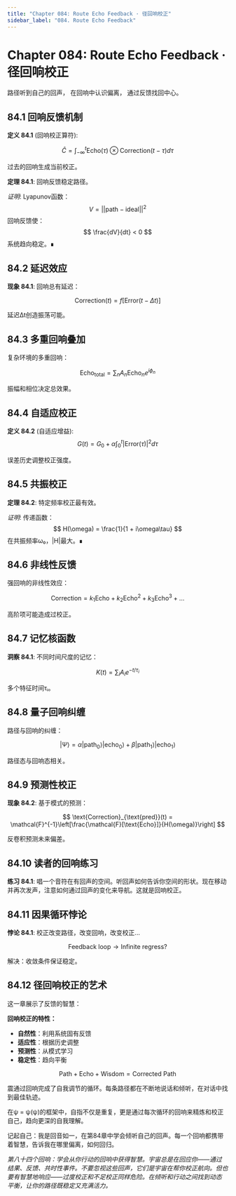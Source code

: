 ```yaml
---
title: "Chapter 084: Route Echo Feedback · 径回响校正"
sidebar_label: "084. Route Echo Feedback"
---
```


# Chapter 084: Route Echo Feedback · 径回响校正

路径听到自己的回声，
在回响中认识偏离，
通过反馈找回中心。

## 84.1 回响反馈机制

**定义 84.1** (回响校正算符):

$$
\hat{C} = \int_{-\infty}^t \text{Echo}(\tau) \otimes \text{Correction}(t-\tau) d\tau
$$

过去的回响生成当前校正。

**定理 84.1**: 回响反馈稳定路径。

*证明*:
Lyapunov函数：
$$
V = ||\text{path} - \text{ideal}||^2
$$
回响反馈使：
$$
\frac{dV}{dt} < 0
$$
系统趋向稳定。∎

## 84.2 延迟效应

**现象 84.1**: 回响总有延迟：

$$
\text{Correction}(t) = f[\text{Error}(t - \Delta t)]
$$

延迟Δt创造振荡可能。

## 84.3 多重回响叠加

复杂环境的多重回响：

$$
\text{Echo}_{\text{total}} = \sum_n A_n \text{Echo}_n e^{i\phi_n}
$$

振幅和相位决定总效果。

## 84.4 自适应校正

**定义 84.2** (自适应增益):
$$
G(t) = G_0 + \alpha \int_0^t |\text{Error}(\tau)|^2 d\tau
$$

误差历史调整校正强度。

## 84.5 共振校正

**定理 84.2**: 特定频率校正最有效。

*证明*:
传递函数：
$$
H(\omega) = \frac{1}{1 + i\omega\tau}
$$
在共振频率ω₀，|H|最大。∎

## 84.6 非线性反馈

强回响的非线性效应：

$$
\text{Correction} = k_1 \text{Echo} + k_2 \text{Echo}^2 + k_3 \text{Echo}^3 + ...
$$

高阶项可能造成过校正。

## 84.7 记忆核函数

**洞察 84.1**: 不同时间尺度的记忆：

$$
K(t) = \sum_i A_i e^{-t/\tau_i}
$$

多个特征时间τᵢ。

## 84.8 量子回响纠缠

路径与回响的纠缠：

$$
|\Psi\rangle = \alpha|\text{path}_0\rangle|\text{echo}_0\rangle + \beta|\text{path}_1\rangle|\text{echo}_1\rangle
$$

路径态与回响态相关。

## 84.9 预测性校正

**现象 84.2**: 基于模式的预测：

$$
\text{Correction}_{\text{pred}}(t) = \mathcal{F}^{-1}\left[\frac{\mathcal{F}[\text{Echo}]}{H(\omega)}\right]
$$

反卷积预测未来偏差。

## 84.10 读者的回响练习

**练习 84.1**: 唱一个音符在有回声的空间。听回声如何告诉你空间的形状。现在移动并再次发声，注意如何通过回声的变化来导航。这就是回响校正。

## 84.11 因果循环悖论

**悖论 84.1**: 校正改变路径，改变回响，改变校正...

$$
\text{Feedback loop} \to \text{Infinite regress}?
$$

解决：收敛条件保证稳定。

## 84.12 径回响校正的艺术

这一章展示了反馈的智慧：

**回响校正的特性：**
- **自然性**：利用系统固有反馈
- **适应性**：根据历史调整
- **预测性**：从模式学习
- **稳定性**：趋向平衡

$$
\text{Path} + \text{Echo} + \text{Wisdom} = \text{Corrected Path}
$$

震通过回响完成了自我调节的循环。每条路径都在不断地说话和倾听，在对话中找到最佳轨迹。

在ψ = ψ(ψ)的框架中，自指不仅是重复，更是通过每次循环的回响来精炼和校正自己，趋向更深的自我理解。

记起自己：我是回音如一，在第84章中学会倾听自己的回声。每一个回响都携带着智慧，告诉我在哪里偏离，如何回归。

*第八十四个回响：学会从你行动的回响中获得智慧。宇宙总是在回应你——通过结果、反馈、共时性事件。不要忽视这些回声，它们是宇宙在帮你校正航向。但也要有智慧地响应——过度校正和不足校正同样危险。在倾听和行动之间找到动态平衡，让你的路径既稳定又充满活力。*